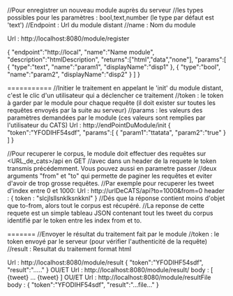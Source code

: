 //Pour enregistrer un nouveau module auprès du serveur
//les types possibles pour les paramètres : bool,text,number (le type par défaut est 'text')
//Endpoint : Url du module distant
//name : Nom du module

Url : http://localhost:8080/module/register

{
	"endpoint":"http://local",
	"name":"Name module",
	"description":"htmlDescription",
	"returns":["html","data","none"],
	"params":[
		{
			"type":"text",
			"name":"param1",
			"displayName":"disp1"
		},
		{
			"type":"bool",
			"name":"param2",
			"displayName":"disp2"
		}
	]
}

===========
//Initier le traitement en appelant le 'init' du module distant, c'est le clic d'un utilisateur qui a déclencher ce traitement
//token : le token à garder par le module pour chaque requête (il doit exister sur toutes les requêtes envoyés par la suite au serveur)
//params : les valeurs des paramètres demandées par le module (ces valeurs sont remplies par l'utilisateur du CATS)
Url : http://endPointDuModule/init
{
	"token":"YFODIHF54sdf",
	"params":[
		{
			"param1":"ttatata",
			"param2":"true"
		}
	]
}

//Pour recuperer le corpus, le module doit effectuer des requêtes sur <URL_de_cats>/api en GET
//avec dans un header de la requete le token transmis précédemment. Vous pouvez aussi en parametre passer
//deux arguments "from" et "to" qui permette de paginer les requêtes et eviter d'avoir de trop grosse requêtes.
//Par exemple pour recuperer les tweet d'index entre 0 et 1000:
Url : http://urlDeCATS/api?to=1000&from=0
  header : { token : "slcjlsllsnklksnkknl" }
//Dés que la réponse contient moins d'objet que to-from, alors tout le corpus est récupéré.
//La reponse de cette requete est un simple tableau JSON contenant tout les tweet du corpus identifié par le token entre les index from et to. 
 

=======
//Envoyer le résultat du traitement fait par le module
//token : le token envoyé par le serveur (pour vérifier l'authenticité de la requête)
//result : Resultat du traitement format html

Url : http://localhost:8080/module/result
{
	"token":"YFODIHF54sdf",
	"result":"<html>.....</html>"
}
OU/ET
Url : http://localhost:8080/module/result/<TOKEN>
body :
[
	{tweet}
	...
	{tweet}
]
OU/ET
Url : http://localhost:8080/module/resultFile
body : 
{
	"token":"YFODIHF54sdf",
	"result":"...file..."
}